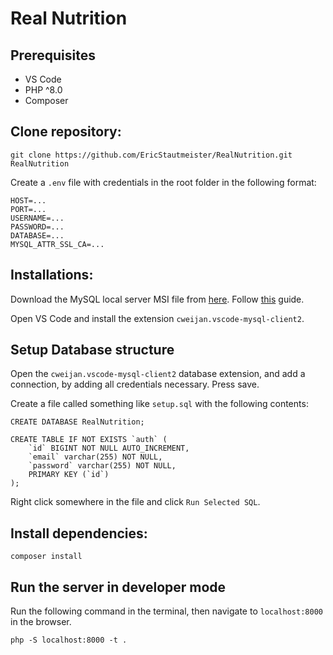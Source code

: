 # Real Nutrition

## Prerequisites

-   VS Code
-   PHP ^8.0
-   Composer

## Clone repository:

```
git clone https://github.com/EricStautmeister/RealNutrition.git RealNutrition
```

Create a `.env` file with credentials in the root folder in the following format:

```
HOST=...
PORT=...
USERNAME=...
PASSWORD=...
DATABASE=...
MYSQL_ATTR_SSL_CA=...
```

## Installations: <br>

Download the MySQL local server MSI file from [here](https://dev.mysql.com/downloads/file/?id=516926).
Follow [this](https://www.prisma.io/dataguide/mysql/setting-up-a-local-mysql-database) guide.

Open VS Code and install the extension `cweijan.vscode-mysql-client2`.

## Setup Database structure
Open the `cweijan.vscode-mysql-client2` database extension, and add a connection, by adding all credentials necessary. Press save. 

Create a file called something like `setup.sql` with the following contents:

```
CREATE DATABASE RealNutrition;

CREATE TABLE IF NOT EXISTS `auth` (
    `id` BIGINT NOT NULL AUTO_INCREMENT,
    `email` varchar(255) NOT NULL,
    `password` varchar(255) NOT NULL,
    PRIMARY KEY (`id`)
);
```
Right click somewhere in the file and click `Run Selected SQL`.

## Install dependencies:

```
composer install
```

## Run the server in developer mode
Run the following command in the terminal, then navigate to `localhost:8000` in the browser. 
```
php -S localhost:8000 -t .
```
